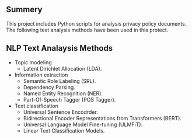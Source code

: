 ## Summery
This project includes Python scripts for analysis privacy policy documents. The following text analysis methods have been used in this protect.

## NLP Text Analaysis Methods
* Topic modeling 
    - Latent Dirichlet Allocation (LDA).
* Information extraction
    - Semantic Role Labeling (SRL).
    - Dependency Parsing.
    - Named Entity Recognition (NER).
    - Part-Of-Speech Tagger (POS Tagger).
* Text classification
    - Universal Sentence Encodrder.
    - Bidirectional Encoder Representations from Transformers (BERT).
    - Universal Language Model Fine-tuning (ULMFiT).
    - Linear Text Classification Models.
